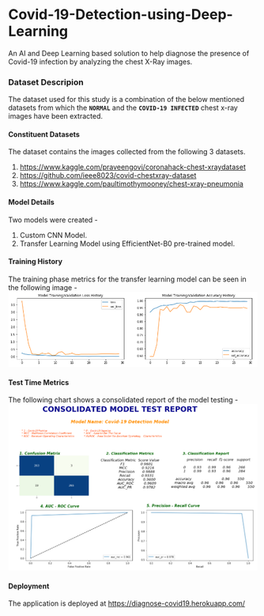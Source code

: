 # Covid-19-Detection-using-Deep-Learning
An AI and Deep Learning based solution to help diagnose the presence of Covid-19 infection by analyzing the chest X-Ray images.

### Dataset Descripion

The dataset used for this study is a combination of the below mentioned datasets from which the **`NORMAL`** and the **`COVID-19 INFECTED`** chest x-ray images have been extracted.

#### Constituent Datasets

The dataset contains the images collected from the following 3 datasets.

1. https://www.kaggle.com/praveengovi/coronahack-chest-xraydataset
2. https://github.com/ieee8023/covid-chestxray-dataset
3. https://www.kaggle.com/paultimothymooney/chest-xray-pneumonia

#### Model Details
Two models were created - 
1. Custom CNN Model.
2. Transfer Learning Model using EfficientNet-B0 pre-trained model.

#### Training History
The training phase metrics for the transfer learning model can be seen in the following image -
![EfficientNet-B0_Training History](Model_Training.PNG)

#### Test Time Metrics
The following chart shows a consolidated report of the model testing -
![EfficientNet-B0_Test_Metrics](Model_Test_Metrics.PNG)

#### Deployment
The application is deployed at https://diagnose-covid19.herokuapp.com/
